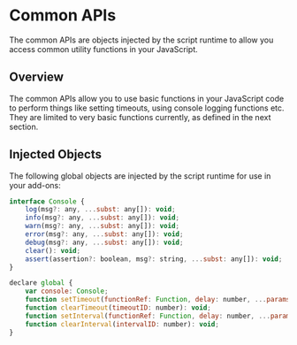 # Common APIs
The common APIs are objects injected by the script runtime to allow you access common utility functions in your JavaScript. 

## Overview
The common APIs allow you to use basic functions in your JavaScript code to perform things like setting timeouts, using console logging functions etc. They are limited to very basic functions currently, as defined in the next section. 


## Injected Objects
The following global objects are injected by the script runtime for use in your add-ons:

```js
interface Console {
    log(msg?: any, ...subst: any[]): void;
    info(msg?: any, ...subst: any[]): void;
    warn(msg?: any, ...subst: any[]): void;
    error(msg?: any, ...subst: any[]): void;
    debug(msg?: any, ...subst: any[]): void;
    clear(): void;
    assert(assertion?: boolean, msg?: string, ...subst: any[]): void;
}

declare global {
    var console: Console;
    function setTimeout(functionRef: Function, delay: number, ...params: any[]): number;
    function clearTimeout(timeoutID: number): void;
    function setInterval(functionRef: Function, delay: number, ...params: any[]): number;
    function clearInterval(intervalID: number): void;
}
```